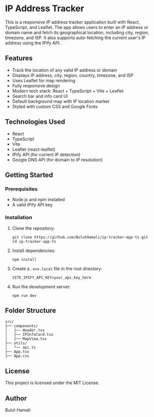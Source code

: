# IP Address Tracker

This is a responsive IP address tracker application built with React, TypeScript, and Leaflet. The app allows users to enter an IP address or domain name and fetch its geographical location, including city, region, timezone, and ISP. It also supports auto-fetching the current user's IP address using the IPify API.

## Features

- Track the location of any valid IP address or domain
- Displays IP address, city, region, country, timezone, and ISP
- Uses Leaflet for map rendering
- Fully responsive design
- Modern tech stack: React + TypeScript + Vite + Leaflet
- Search bar and info card UI
- Default background map with IP location marker
- Styled with custom CSS and Google Fonts

## Technologies Used

- React
- TypeScript
- Vite
- Leaflet (react-leaflet)
- IPify API (for current IP detection)
- Google DNS API (for domain to IP resolution)

## Getting Started

### Prerequisites

- Node.js and npm installed
- A valid IPify API key

### Installation

1. Clone the repository:

   ```
   git clone https://github.com/BulutHamali/ip-tracker-app-ts.git
   cd ip-tracker-app-ts
   ```

2. Install dependencies:

   ```
   npm install
   ```

3. Create a `.env.local` file in the root directory:

   ```
   VITE_IPIFY_API_KEY=your_api_key_here
   ```

4. Run the development server:

   ```
   npm run dev
   ```

## Folder Structure

```
src/
├── components/
│   ├── Header.tsx
│   ├── IPInfoCard.tsx
│   ├── MapView.tsx
├── utils/
│   └── api.ts
├── App.tsx
├── App.css
```

## License

This project is licensed under the MIT License.

## Author

Bulut Hamali